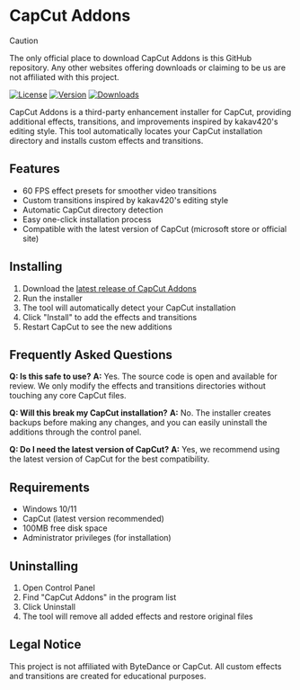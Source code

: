 # CapCut Addons

> [!CAUTION]
> The only official place to download CapCut Addons is this GitHub repository. Any other websites offering downloads or claiming to be us are not affiliated with this project.

[![License][shield-repo-license]][repo-license]
[![Version][shield-repo-latest]][repo-latest]
[![Downloads][shield-repo-releases]][repo-releases]

CapCut Addons is a third-party enhancement installer for CapCut, providing additional effects, transitions, and improvements inspired by kakav420's editing style. This tool automatically locates your CapCut installation directory and installs custom effects and transitions.

## Features

- 60 FPS effect presets for smoother video transitions
- Custom transitions inspired by kakav420's editing style
- Automatic CapCut directory detection
- Easy one-click installation process
- Compatible with the latest version of CapCut (microsoft store or official site)

## Installing

1. Download the [latest release of CapCut Addons](https://github.com/yourusername/capcut-addons/releases/latest)
2. Run the installer
3. The tool will automatically detect your CapCut installation
4. Click "Install" to add the effects and transitions
5. Restart CapCut to see the new additions

## Frequently Asked Questions

**Q: Is this safe to use?**
**A:** Yes. The source code is open and available for review. We only modify the effects and transitions directories without touching any core CapCut files.

**Q: Will this break my CapCut installation?**
**A:** No. The installer creates backups before making any changes, and you can easily uninstall the additions through the control panel.

**Q: Do I need the latest version of CapCut?**
**A:** Yes, we recommend using the latest version of CapCut for the best compatibility.

## Requirements

- Windows 10/11
- CapCut (latest version recommended)
- 100MB free disk space
- Administrator privileges (for installation)

## Uninstalling

1. Open Control Panel
2. Find "CapCut Addons" in the program list
3. Click Uninstall
4. The tool will remove all added effects and restore original files

## Legal Notice

This project is not affiliated with ByteDance or CapCut. All custom effects and transitions are created for educational purposes.

[shield-repo-license]: https://img.shields.io/github/license/corruptedgh/Capcut-Addons
[shield-repo-releases]: https://img.shields.io/static/v1?label=downloads&message=3.2k&color=981bfe
[shield-repo-latest]: https://img.shields.io/github/v/release/corruptedgh/Capcut-Addons?color=7a39fb

[repo-license]: https://github.com/corruptedgh/Capcut-Addons/blob/main/LICENSE
[repo-releases]: https://github.com/corruptedgh/Capcut-Addons/releases
[repo-latest]: https://github.com/corruptedgh/Capcut-Addons/releases/latest 
